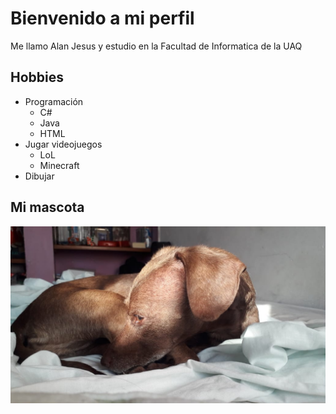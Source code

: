 # Bienvenido a mi perfil 

Me llamo Alan Jesus y estudio en la Facultad de Informatica de la UAQ

## Hobbies 
- Programación
    - C#
    - Java
    - HTML
- Jugar videojuegos
    - LoL
    - Minecraft
- Dibujar 

## Mi mascota
![Foto de mi mascota](Trufa.jpeg)
